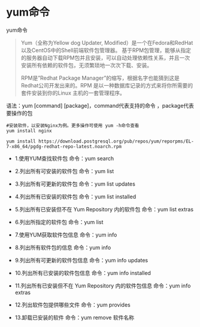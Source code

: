 # yum命令
yum命令

>Yum（全称为Yellow dog Updater, Modified）是一个在Fedora和RedHat以及CentOS中的Shell前端软件包管理器。 基于RPM包管理，能够从指定的服务器自动下载RPM包并且安装，可以自动处理依赖性关系，并且一次安装所有依赖的软件包，无须繁琐地一次次下载、安装。
>
>RPM是”Redhat Package Manager”的缩写，根据名字也能猜到这是Redhat公司开发出来的。RPM 是以一种数据库记录的方式来将你所需要的套件安装到你的Linux 主机的一套管理程序。

语法：yum [command] [package]，command代表支持的命令 ，package代表要操作的包
```
#安装软件，以安装Nginx为例。更多操作可使用 yum -h命令查看
yum install nginx

yum install https://download.postgresql.org/pub/repos/yum/reporpms/EL-7-x86_64/pgdg-redhat-repo-latest.noarch.rpm
```

- 1.使用YUM查找软件包 
命令：yum search 

- 2.列出所有可安装的软件包 
命令：yum list 

- 3.列出所有可更新的软件包 
命令：yum list updates 

- 4.列出所有已安装的软件包 
命令：yum list installed 

- 5.列出所有已安装但不在 Yum Repository 内的软件包 
命令：yum list extras 

- 6.列出所指定的软件包 
命令：yum list 

- 7.使用YUM获取软件包信息 
命令：yum info 

- 8.列出所有软件包的信息 
命令：yum info 

- 9.列出所有可更新的软件包信息 
命令：yum info updates 

- 10.列出所有已安装的软件包信息 
命令：yum info installed 

- 11.列出所有已安装但不在 Yum Repository 内的软件包信息 
命令：yum info extras 

- 12.列出软件包提供哪些文件 
命令：yum provides

- 13.卸载已安装的软件
命令：yum remove 软件名称